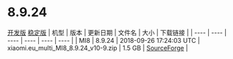 # 8.9.24
[开发版](#开发版)  [稳定版](#稳定版)
| 机型 | 版本 | 更新日期 | 文件名 | 大小 | 下载链接 |
| ---- | ---- | ---- | ---- | ---- | ---- |
| MI8 | 8.9.24 | 2018-09-26 17:24:03 UTC | xiaomi.eu_multi_MI8_8.9.24_v10-9.zip | 1.5 GB | [SourceForge](https://sourceforge.net/projects/xiaomi-eu-multilang-miui-roms/files/xiaomi.eu/MIUI-WEEKLY-RELEASES/8.9.24/xiaomi.eu_multi_MI8_8.9.24_v10-9.zip/download) |

